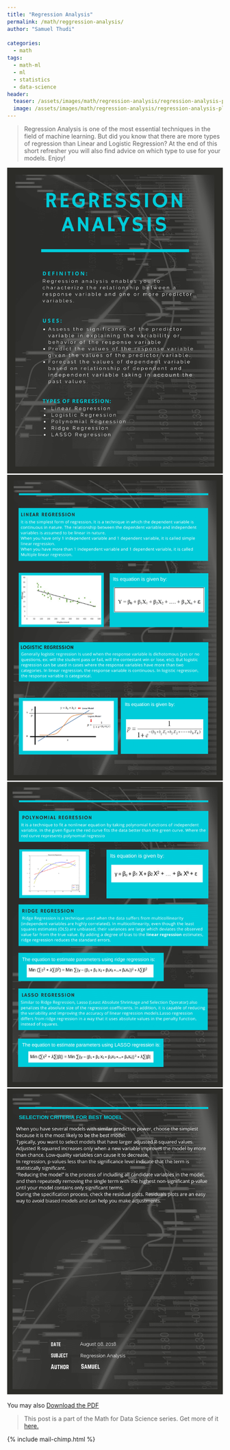 ```yaml
---
title: "Regression Analysis"
permalink: /math/reggression-analysis/
author: "Samuel Thudi"

categories:
  - math
tags:
  - math-ml
  - ml
  - statistics
  - data-science
header:
  teaser: /assets/images/math/regression-analysis/regression-analysis-plant.jpg
  image: /assets/images/math/regression-analysis/regression-analysis-plant.jpg
---
```


> Regression Analysis is one of the most essential techniques in the field of machine learning. 
But did you know that there are more types of regression than Linear and Logistic Regression? 
At the end of this short refresher you will also find advice on which type to use for your models. Enjoy!

<img src="/assets/images/math/regression-analysis/Regression-1.png" alt="regression info graphic"/>
<img src="/assets/images/math/regression-analysis/Regression-2.png" alt="regression info graphic"/>
<img src="/assets/images/math/regression-analysis/Regression-3.png" alt="regression info graphic"/>
<img src="/assets/images/math/regression-analysis/Regression-4.png" alt="regression info graphic"/>

You may also <a href="/assets/pdf/math/regression-analysis.pdf" target="_blank">Download the PDF</a>

> This post is a part of the Math for Data Science series. Get more of it <a href="/math">here.</a>

{% include mail-chimp.html %}
